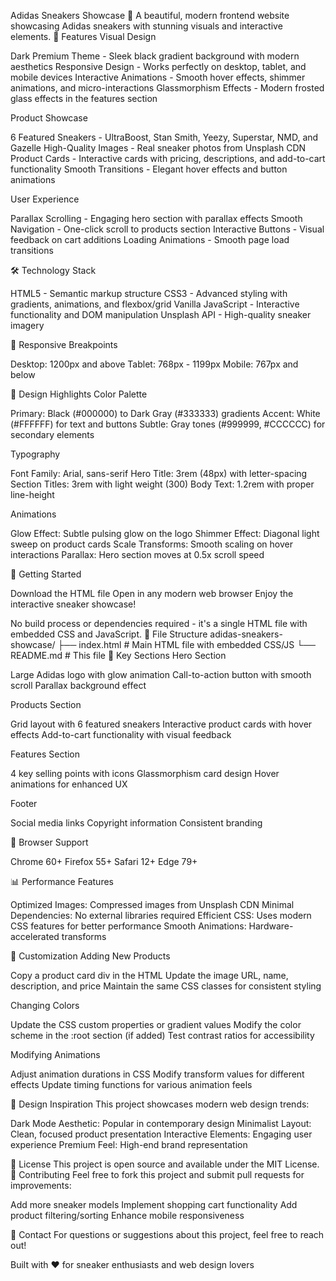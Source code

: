 Adidas Sneakers Showcase 👟
A beautiful, modern frontend website showcasing Adidas sneakers with stunning visuals and interactive elements.
🚀 Features
Visual Design

Dark Premium Theme - Sleek black gradient background with modern aesthetics
Responsive Design - Works perfectly on desktop, tablet, and mobile devices
Interactive Animations - Smooth hover effects, shimmer animations, and micro-interactions
Glassmorphism Effects - Modern frosted glass effects in the features section

Product Showcase

6 Featured Sneakers - UltraBoost, Stan Smith, Yeezy, Superstar, NMD, and Gazelle
High-Quality Images - Real sneaker photos from Unsplash CDN
Product Cards - Interactive cards with pricing, descriptions, and add-to-cart functionality
Smooth Transitions - Elegant hover effects and button animations

User Experience

Parallax Scrolling - Engaging hero section with parallax effects
Smooth Navigation - One-click scroll to products section
Interactive Buttons - Visual feedback on cart additions
Loading Animations - Smooth page load transitions

🛠️ Technology Stack

HTML5 - Semantic markup structure
CSS3 - Advanced styling with gradients, animations, and flexbox/grid
Vanilla JavaScript - Interactive functionality and DOM manipulation
Unsplash API - High-quality sneaker imagery

📱 Responsive Breakpoints

Desktop: 1200px and above
Tablet: 768px - 1199px
Mobile: 767px and below

🎨 Design Highlights
Color Palette

Primary: Black (#000000) to Dark Gray (#333333) gradients
Accent: White (#FFFFFF) for text and buttons
Subtle: Gray tones (#999999, #CCCCCC) for secondary elements

Typography

Font Family: Arial, sans-serif
Hero Title: 3rem (48px) with letter-spacing
Section Titles: 3rem with light weight (300)
Body Text: 1.2rem with proper line-height

Animations

Glow Effect: Subtle pulsing glow on the logo
Shimmer Effect: Diagonal light sweep on product cards
Scale Transforms: Smooth scaling on hover interactions
Parallax: Hero section moves at 0.5x scroll speed

🚀 Getting Started

Download the HTML file
Open in any modern web browser
Enjoy the interactive sneaker showcase!

No build process or dependencies required - it's a single HTML file with embedded CSS and JavaScript.
📁 File Structure
adidas-sneakers-showcase/
├── index.html          # Main HTML file with embedded CSS/JS
└── README.md          # This file
🌟 Key Sections
Hero Section

Large Adidas logo with glow animation
Call-to-action button with smooth scroll
Parallax background effect

Products Section

Grid layout with 6 featured sneakers
Interactive product cards with hover effects
Add-to-cart functionality with visual feedback

Features Section

4 key selling points with icons
Glassmorphism card design
Hover animations for enhanced UX

Footer

Social media links
Copyright information
Consistent branding

🎯 Browser Support

Chrome 60+
Firefox 55+
Safari 12+
Edge 79+

📊 Performance Features

Optimized Images: Compressed images from Unsplash CDN
Minimal Dependencies: No external libraries required
Efficient CSS: Uses modern CSS features for better performance
Smooth Animations: Hardware-accelerated transforms

🔧 Customization
Adding New Products

Copy a product card div in the HTML
Update the image URL, name, description, and price
Maintain the same CSS classes for consistent styling

Changing Colors

Update the CSS custom properties or gradient values
Modify the color scheme in the :root section (if added)
Test contrast ratios for accessibility

Modifying Animations

Adjust animation durations in CSS
Modify transform values for different effects
Update timing functions for various animation feels

🎨 Design Inspiration
This project showcases modern web design trends:

Dark Mode Aesthetic: Popular in contemporary design
Minimalist Layout: Clean, focused product presentation
Interactive Elements: Engaging user experience
Premium Feel: High-end brand representation

📝 License
This project is open source and available under the MIT License.
🤝 Contributing
Feel free to fork this project and submit pull requests for improvements:

Add more sneaker models
Implement shopping cart functionality
Add product filtering/sorting
Enhance mobile responsiveness

📧 Contact
For questions or suggestions about this project, feel free to reach out!

Built with ❤️ for sneaker enthusiasts and web design lovers
